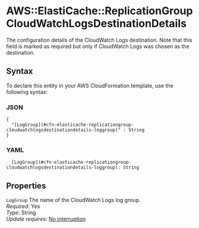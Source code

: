 # AWS::ElastiCache::ReplicationGroup CloudWatchLogsDestinationDetails<a name="aws-properties-elasticache-replicationgroup-cloudwatchlogsdestinationdetails"></a>

The configuration details of the CloudWatch Logs destination\. Note that this field is marked as required but only if CloudWatch Logs was chosen as the destination\.

## Syntax<a name="aws-properties-elasticache-replicationgroup-cloudwatchlogsdestinationdetails-syntax"></a>

To declare this entity in your AWS CloudFormation template, use the following syntax:

### JSON<a name="aws-properties-elasticache-replicationgroup-cloudwatchlogsdestinationdetails-syntax.json"></a>

```
{
  "[LogGroup](#cfn-elasticache-replicationgroup-cloudwatchlogsdestinationdetails-loggroup)" : String
}
```

### YAML<a name="aws-properties-elasticache-replicationgroup-cloudwatchlogsdestinationdetails-syntax.yaml"></a>

```
  [LogGroup](#cfn-elasticache-replicationgroup-cloudwatchlogsdestinationdetails-loggroup): String
```

## Properties<a name="aws-properties-elasticache-replicationgroup-cloudwatchlogsdestinationdetails-properties"></a>

`LogGroup`  <a name="cfn-elasticache-replicationgroup-cloudwatchlogsdestinationdetails-loggroup"></a>
The name of the CloudWatch Logs log group\.  
*Required*: Yes  
*Type*: String  
*Update requires*: [No interruption](https://docs.aws.amazon.com/AWSCloudFormation/latest/UserGuide/using-cfn-updating-stacks-update-behaviors.html#update-no-interrupt)